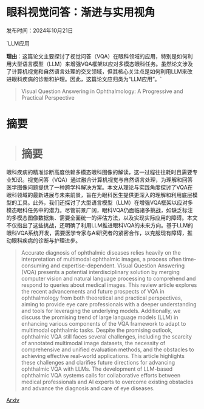 # 眼科视觉问答：渐进与实用视角

发布时间：2024年10月21日

`LLM应用

**理由**：这篇论文主要探讨了视觉问答（VQA）在眼科领域的应用，特别是如何利用大型语言模型（LLM）来增强VQA框架以应对多模态眼科任务。虽然论文涉及了计算机视觉和自然语言处理的交叉领域，但其核心关注点是如何利用LLM来改进眼科疾病的诊断和护理。因此，这篇论文应归类为“LLM应用”。`

> Visual Question Answering in Ophthalmology: A Progressive and Practical Perspective

# 摘要

> # 摘要
眼科疾病的精准诊断高度依赖多模态眼科图像的解读，这一过程往往耗时且需要专业知识。视觉问答（VQA）通过融合计算机视觉与自然语言处理，为理解和回答医学图像问题提供了一种跨学科解决方案。本文从理论与实践角度探讨了VQA在眼科领域的最新进展与未来前景，旨在为眼科医生提供更深入的理解和利用底层模型的工具。此外，我们还探讨了大型语言模型（LLM）在增强VQA框架以应对多模态眼科任务中的潜力。尽管前景广阔，眼科VQA仍面临诸多挑战，如缺乏标注的多模态图像数据集、需要全面统一的评估方法，以及实现实际应用的障碍。本文不仅指出了这些挑战，还明确了利用LLM推进眼科VQA的未来方向。基于LLM的眼科VQA系统开发，需要医学专家与AI研究者的紧密合作，以克服现有障碍，推动眼科疾病的诊断与护理进步。

> Accurate diagnosis of ophthalmic diseases relies heavily on the interpretation of multimodal ophthalmic images, a process often time-consuming and expertise-dependent. Visual Question Answering (VQA) presents a potential interdisciplinary solution by merging computer vision and natural language processing to comprehend and respond to queries about medical images. This review article explores the recent advancements and future prospects of VQA in ophthalmology from both theoretical and practical perspectives, aiming to provide eye care professionals with a deeper understanding and tools for leveraging the underlying models. Additionally, we discuss the promising trend of large language models (LLM) in enhancing various components of the VQA framework to adapt to multimodal ophthalmic tasks. Despite the promising outlook, ophthalmic VQA still faces several challenges, including the scarcity of annotated multimodal image datasets, the necessity of comprehensive and unified evaluation methods, and the obstacles to achieving effective real-world applications. This article highlights these challenges and clarifies future directions for advancing ophthalmic VQA with LLMs. The development of LLM-based ophthalmic VQA systems calls for collaborative efforts between medical professionals and AI experts to overcome existing obstacles and advance the diagnosis and care of eye diseases.

[Arxiv](https://arxiv.org/abs/2410.16662)